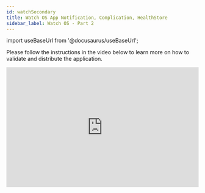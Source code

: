 ```yaml
---
id: watchSecondary
title: Watch OS App Notification, Complication, HealthStore
sidebar_label: Watch OS - Part 2
---
```


import useBaseUrl from '@docusaurus/useBaseUrl';

Please follow the instructions in the video below to learn more on how to validate and distribute the application.

<iframe width="100%" height="315" src="https://www.youtube.com/embed/SVZ8uoR35xM" frameborder="0" allow="accelerometer; autoplay; clipboard-write; encrypted-media; gyroscope; picture-in-picture" allowFullScreen></iframe>